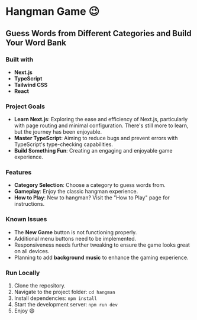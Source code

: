 # Hangman Game 😉
## Guess Words from Different Categories and Build Your Word Bank

### Built with
- **Next.js**
- **TypeScript**
- **Tailwind CSS**
- **React**

### Project Goals
- **Learn Next.js**: Exploring the ease and efficiency of Next.js, particularly with page routing and minimal configuration. There's still more to learn, but the journey has been enjoyable.
- **Master TypeScript**: Aiming to reduce bugs and prevent errors with TypeScript's type-checking capabilities.
- **Build Something Fun**: Creating an engaging and enjoyable game experience.

### Features
- **Category Selection**: Choose a category to guess words from.
- **Gameplay**: Enjoy the classic hangman experience.
- **How to Play**: New to hangman? Visit the "How to Play" page for instructions.

### Known Issues
- The **New Game** button is not functioning properly.
- Additional menu buttons need to be implemented.
- Responsiveness needs further tweaking to ensure the game looks great on all devices.
- Planning to add **background music** to enhance the gaming experience.

### Run Locally
1. Clone the repository.
2. Navigate to the project folder: `cd hangman`
3. Install dependencies: `npm install`
4. Start the development server: `npm run dev`
5. Enjoy 😄

